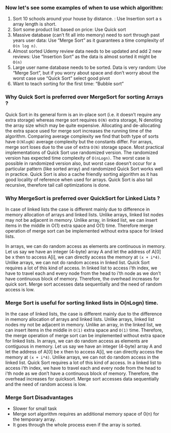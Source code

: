 ### Now let's see some examples of when to use which algorithm:

1. Sort 10 schools around your house by distance. : Use Insertion sort a s array length is short.
2. Sort some product list based on price: Use Quick sort
3. Massive database (can’t fit all into memory) need to sort through past years user data: Use “Merge Sort” as it guarantees a time complexity of `O(n log n)`.
4. Almost sorted Udemy review data needs to be updated and add 2 new reviews: Use “Insertion Sort” as the data is almost sorted it might be `O(n)`
5. Large user name database needs to be sorted. Data is very random: Use “Merge Sort”, but if you worry about space and don’t worry about the worst case use “Quick Sort” select good pivot
6. Want to teach sorting for the first time: “Bubble sort”

### Why Quick Sort is preferred over MergeSort for sorting Arrays ?

Quick Sort in its general form is an in-place sort (i.e. it doesn’t require any extra storage) whereas merge sort requires `O(N)` extra storage, N denoting the array size which may be quite expensive.
Allocating and de-allocating the extra space used for merge sort increases the running time of the algorithm. Comparing average complexity we find that both type of sorts have `O(NlogN)` average complexity but the constants differ. For arrays, merge sort loses due to the use of extra `O(N)` storage space.
Most practical implementations of Quick Sort use randomized version. The randomized version has expected time complexity of `O(nLogn)`. The worst case is possible in randomized version also, but worst case doesn’t occur for a particular pattern (like sorted array) and randomized Quick Sort works well in practice.
Quick Sort is also a cache friendly sorting algorithm as it has good locality of reference when used for arrays.
Quick Sort is also tail recursive, therefore tail call optimizations is done.

### Why MergeSort is preferred over QuickSort for Linked Lists ? 

In case of linked lists the case is different mainly due to difference in memory allocation of arrays and linked lists. Unlike arrays, linked list nodes may not be adjacent in memory. Unlike array, in linked list, we can insert items in the middle in O(1) extra space and O(1) time. Therefore merge operation of merge sort can be implemented without extra space for linked lists.

In arrays, we can do random access as elements are continuous in memory. Let us say we have an integer (4-byte) array A and let the address of A[0] be x then to access A[i], we can directly access the memory at `(x + i*4)`. Unlike arrays, we can not do random access in linked list. Quick Sort requires a lot of this kind of access. In linked list to access i’th index, we have to travel each and every node from the head to i’th node as we don’t have continuous block of memory. Therefore, the overhead increases for quick sort. Merge sort accesses data sequentially and the need of random access is low. 

### Merge Sort is useful for sorting linked lists in O(nLogn) time.

In the case of linked lists, the case is different mainly due to the difference in memory allocation of arrays and linked lists. Unlike
arrays, linked list nodes my not be adjacent in memory. Unlike an array, in the linked list, we can insert items in the middle in `O(1)`
extra space and `O(1)` time. Therefore, the merge operation of merge sort can be implemented without extra space for linked lists.
In arrays, we can do random access as elements are contiguous in memory. Let us say we have an integer (4-byte) array A and let the
address of A[0] be x then to access A[i], we can directly access the memory at `(x + i*4)`. Unlike arrays, we can not do random access in
the linked list. Quick Sort requires a lot of this kind of access. In a linked list to access i’th index, we have to travel each and
every node from the head to i’th node as we don’t have a continuous block of memory. Therefore, the overhead increases for quicksort.
Merge sort accesses data sequentially and the need of random access is low.

### Merge Sort Disadvantages
- Slower for small task
- Merge sort algorithm requires an additional memory space of 0(n) for the temporary array.
- It goes through the whole process even if the array is sorted.